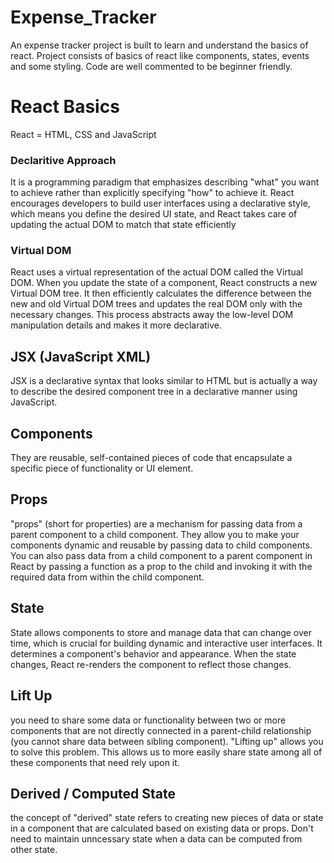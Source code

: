 # Expense_Tracker

An expense tracker project is built to learn and understand the basics of react. Project consists of basics of react like components, states, events and some styling. Code are well commented to be beginner friendly.

# React Basics

React = HTML, CSS and JavaScript

### Declaritive Approach

It is a programming paradigm that emphasizes describing "what" you want to achieve rather than explicitly specifying "how" to achieve it.
React encourages developers to build user interfaces using a declarative style, which means you define the desired UI state, and React takes care of updating the actual DOM to match that state efficiently

### Virtual DOM

React uses a virtual representation of the actual DOM called the Virtual DOM. When you update the state of a component, React constructs a new Virtual DOM tree. It then efficiently calculates the difference between the new and old Virtual DOM trees and updates the real DOM only with the necessary changes. This process abstracts away the low-level DOM manipulation details and makes it more declarative.

## JSX (JavaScript XML)

JSX is a declarative syntax that looks similar to HTML but is actually a way to describe the desired component tree in a declarative manner using JavaScript.

## Components

They are reusable, self-contained pieces of code that encapsulate a specific piece of functionality or UI element.

## Props

"props" (short for properties) are a mechanism for passing data from a parent component to a child component. They allow you to make your components dynamic and reusable by passing data to child components.
You can also pass data from a child component to a parent component in React by passing a function as a prop to the child and invoking it with the required data from within the child component.

## State

State allows components to store and manage data that can change over time, which is crucial for building dynamic and interactive user interfaces. It determines a component's behavior and appearance. When the state changes, React re-renders the component to reflect those changes.

## Lift Up

you need to share some data or functionality between two or more components that are not directly connected in a parent-child relationship (you cannot share data between sibling component). "Lifting up" allows you to solve this problem. This allows us to more easily share state among all of these components that need rely upon it.

## Derived / Computed State

the concept of "derived" state refers to creating new pieces of data or state in a component that are calculated based on existing data or props. Don't need to maintain unncessary state when a data can be computed from other state.
